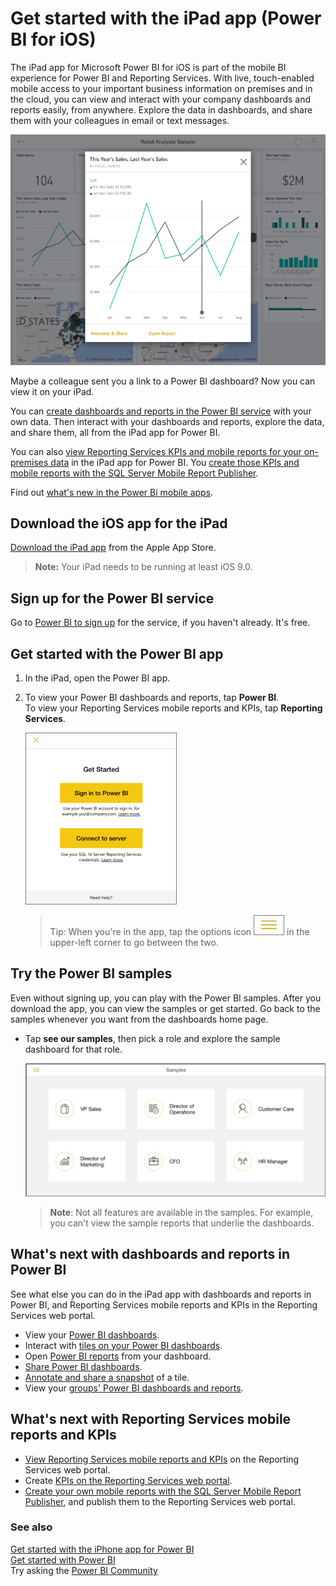 <properties 
   pageTitle="Get started with the iPad app"
   description="The Microsoft Power BI for iOS app on the iPad is a key part of the mobile BI experience for Power BI and Reporting Services."
   services="powerbi" 
   documentationCenter="" 
   authors="maggiesMSFT" 
   manager="mblythe" 
   backup=""
   editor=""
   tags=""
   qualityFocus="no"
   qualityDate=""/>
 
<tags
   ms.service="powerbi"
   ms.devlang="NA"
   ms.topic="article"
   ms.tgt_pltfrm="NA"
   ms.workload="powerbi"
   ms.date="05/19/2016"
   ms.author="maggies"/>

# Get started with the iPad app (Power BI for iOS)  

The iPad app for Microsoft Power BI for iOS is part of the mobile BI experience for Power BI and Reporting Services. With live, touch-enabled mobile access to your important business information on premises and in the cloud, you can view and interact with your company dashboards and reports easily, from anywhere. Explore the data in dashboards, and share them with your colleagues in email or text messages.  

![](media/powerbi-mobile-ipad-app-get-started/pbi_ipad_dashhomepop.png)

Maybe a colleague sent you a link to a Power BI dashboard? Now you can view it on your iPad.

You can [create dashboards and reports in the Power BI service](powerbi-service-get-started.md) with your own data. Then interact with your dashboards and reports, explore the data, and share them, all from the iPad app for Power BI.

You can also [view Reporting Services KPIs and mobile reports for your on-premises data](powerbi-mobile-ipad-kpis-mobile-reports.md) in the iPad app for Power BI. You [create those KPIs and mobile reports with the SQL Server Mobile Report Publisher](https://msdn.microsoft.com/library/mt652547.aspx).

Find out [what's new in the Power Bi mobile apps](powerbi-mobile-whats-new-in-the-mobile-apps.md).

## Download the iOS app for the iPad  
[Download the iPad app](http://go.microsoft.com/fwlink/?LinkId=522062) from the Apple App Store.

>**Note:** Your iPad needs to be running at least iOS 9.0. 

## Sign up for the Power BI service

Go to [Power BI to sign up](http://go.microsoft.com/fwlink/?LinkID=513879) for the service, if you haven't already. It's free.

## Get started with the Power BI app 

1.  In the iPad, open the Power BI app.
  
2.  To view your Power BI dashboards and reports, tap **Power BI**.  
   To view your Reporting Services mobile reports and KPIs, tap **Reporting Services**.

    ![](media/powerbi-mobile-ipad-app-get-started/pbi_ipad_getstarted.png)

    >Tip: When you're in the app, tap the options icon ![](media/powerbi-mobile-ipad-app-get-started/PBI_iPad_OptionsIcon.png) in the upper-left corner to go between the two. 

## Try the Power BI samples  
Even without signing up, you can play with the Power BI samples. After you download the app, you can view the samples or get started. Go back to the samples whenever you want from the dashboards home page.

-   Tap **see our samples**, then pick a role and explore the sample dashboard for that role.  

    ![](media/powerbi-mobile-ipad-app-get-started/PBI_iPad_Samples2.png)

    >**Note**:  Not all features are available in the samples. For example, you can't view the sample reports that underlie the dashboards. 

## What's next with dashboards and reports in Power BI  
See what else you can do in the iPad app with dashboards and reports in Power BI, and Reporting Services mobile reports and KPIs in the Reporting Services web portal.

-   View your [Power BI dashboards](powerbi-mobile-dashboards-on-the-ipad-app.md).
-   Interact with [tiles on your Power BI dashboards](powerbi-mobile-tiles-in-the-ipad-app.md).
-   Open [Power BI reports](powerbi-mobile-reports-on-the-ipad-app.md) from your dashboard.
-   [Share Power BI dashboards](powerbi-mobile-share-dashboards-from-the-ipad-app.md).
-   [Annotate and share a snapshot](powerbi-mobile-annotate-and-share-a-snapshot-from-the-ipad-app.md) of a tile.
-   View your [groups' Power BI dashboards and reports](powerbi-service-mobile-groups-in-the-ipad-app.md).

## What's next with Reporting Services mobile reports and KPIs

- [View Reporting Services mobile reports and KPIs](powerbi-mobile-ipad-kpis-mobile-reports.md) on the Reporting Services web portal.
- Create [KPIs on the Reporting Services web portal](https://msdn.microsoft.com/library/mt683632.aspx).
- [Create your own mobile reports with the SQL Server Mobile Report Publisher](https://msdn.microsoft.com/library/mt652547.aspx), and publish them to the Reporting Services web portal.

### See also  
[Get started with the iPhone app for Power BI](powerbi-mobile-ipad-app-get-started.md)  
[Get started with Power BI](powerbi-service-get-started.md)  
Try asking the [Power BI Community](http://community.powerbi.com/)

